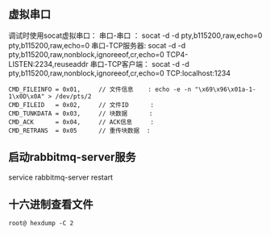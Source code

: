 ## 虚拟串口
调试时使用socat虚拟串口：
    串口-串口    ：  socat -d -d pty,b115200,raw,echo=0 pty,b115200,raw,echo=0
    串口-TCP服务器:  socat -d -d pty,b115200,raw,nonblock,ignoreeof,cr,echo=0 TCP4-LISTEN:2234,reuseaddr
    串口-TCP客户端： socat -d -d pty,b115200,raw,nonblock,ignoreeof,cr,echo=0  TCP:localhost:1234

    CMD_FILEINFO = 0x01,     // 文件信息    : echo -e -n "\x69\x96\x01a-1-1\x0D\x0A" > /dev/pts/2
    CMD_FILEID   = 0x02,     // 文件ID      : 
    CMD_TUNKDATA = 0x03,     // 块数据      :
    CMD_ACK      = 0x04,     // ACK信息     :
    CMD_RETRANS  = 0x05      // 重传块数据  :

## 启动rabbitmq-server服务
service rabbitmq-server restart

## 十六进制查看文件
    root@ hexdump -C 2